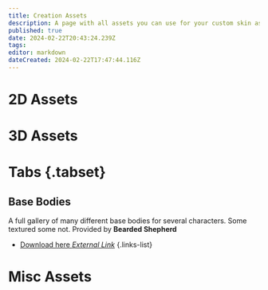 ```yaml
---
title: Creation Assets
description: A page with all assets you can use for your custom skin as downloads!
published: true
date: 2024-02-22T20:43:24.239Z
tags: 
editor: markdown
dateCreated: 2024-02-22T17:47:44.116Z
---
```


# 2D Assets


# 3D Assets
# Tabs {.tabset}
## Base Bodies
A full gallery of many different base bodies for several characters. Some textured some not.
Provided by **Bearded Shepherd**
- [Download here *External Link*](https://drive.google.com/drive/folders/1-9PeAE99OrQ1P9EZQdxDX5AAJ9k1HgqN)
{.links-list}

# Misc Assets